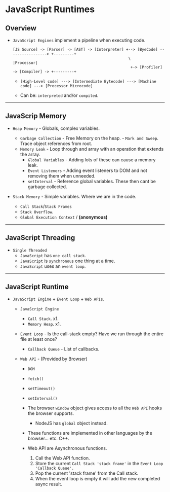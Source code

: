 # JavaScript Runtimes

## Overview

* `JavaScript Engines` implement a pipeline when executing code.

    ```
    [JS Source] -> [Parser] -> [AST] -> [Interpreter] +--> [ByeCode] -----------------> +---------+
                                                       \                                |Processor|
                                                        +-> [Profiler] -> [Compiler] -> +---------+
    ```

    * `[High-Level code] ---> [Intermediate Bytecode] ---> [Machine code] ---> [Processor Microcode]`

    * Can be: `interpreted` and/or `compiled`.

---

## JavaScrip Memory

* `Heap Memory` - Globals, complex variables.
    * `Garbage Collection` - Free Memory on the heap. - `Mark and Sweep`. Trace object references from root.
    * `Memory Leak` - Loop through and array with an operation that extends the array.
        * `Global Variables` - Adding lots of these can cause a memory leak.
        * `Event Listeners` - Adding event listeners to DOM and not removing them when unneeded.
        * `setInterval` - Reference global variables. These then cant be garbage collected.

* `Stack Memory` - Simple variables. Where we are in the code.
    * `Call Stack`/`Stack Frames`
    * `Stack Overflow`.
    * `Global Execution Context` / __(anonymous)__

---

## JavaScript Threading

* `Single Threaded`
    * `JavaScript` has `one call stack`.
    * `JavaScript` is `synchronous` one thing at a time.
    * `JavaScript` uses an `event loop`.

---

## JavaScript Runtime

* `JavaScript Engine` + `Event Loop` + `Web APIs`.

    * `JavaScript Engine`
        * `Call Stack`. x1.
        * `Memory Heap`. x1.

    * `Event Loop` - Is the call-stack empty? Have we run through the entire file at least once?
        * `Callback Queue` - List of callbacks.
        
    * `Web API` - (Provided by Browser)
        * `DOM`
        * `fetch()`
        * `setTimeout()`
        * `setInterval()`

        * The browser `window` object gives access to all the `Web API` hooks the browser supports.
            * NodeJS has `global` object instead.
        * These functions are implemented in other languages by the browser... etc. C++.
        * Web API are Asynchronous functions.
            1. Call the Web API function.
            2. Store the current `Call Stack 'stack frame'` in the `Event Loop 'Callback Queue'.`
            3. Pop the current 'stack frame' from the Call stack.
            4. When the event loop is empty it will add the new completed async result.